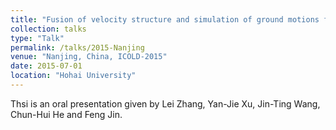 ```yaml
---
title: "Fusion of velocity structure and simulation of ground motions for dam safety evaluation"
collection: talks
type: "Talk"
permalink: /talks/2015-Nanjing
venue: "Nanjing, China, ICOLD-2015"
date: 2015-07-01
location: "Hohai University"
---
```


Thsi is an oral presentation given by Lei Zhang, Yan-Jie Xu, Jin-Ting Wang, Chun-Hui He and Feng Jin.